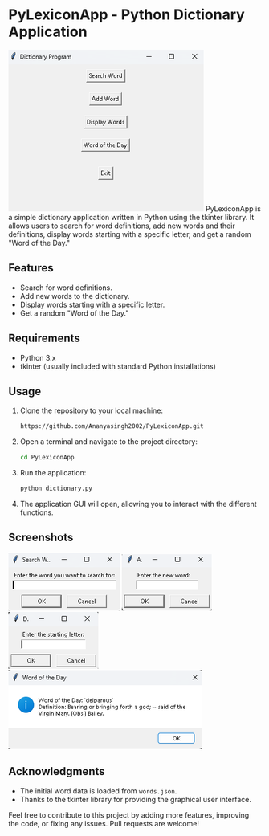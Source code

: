 # PyLexiconApp - Python Dictionary Application

![Python Dictionary Application](images/Screenshot-1.png)
PyLexiconApp is a simple dictionary application written in Python using the tkinter library. It allows users to search for word definitions, add new words and their definitions, display words starting with a specific letter, and get a random "Word of the Day."

## Features

- Search for word definitions.
- Add new words to the dictionary.
- Display words starting with a specific letter.
- Get a random "Word of the Day."

## Requirements

- Python 3.x
- tkinter (usually included with standard Python installations)

## Usage

1. Clone the repository to your local machine:

    ```bash
    https://github.com/Ananyasingh2002/PyLexiconApp.git
    ```

2. Open a terminal and navigate to the project directory:

    ```bash
    cd PyLexiconApp
    ```

3. Run the application:

    ```bash
    python dictionary.py
    ```

4. The application GUI will open, allowing you to interact with the different functions.

## Screenshots

![Search word](images/Screenshot-2.png)
![Add word](images/Screenshot-3.png)
![Search letter](images/Screenshot-4.png)
![Word of the day](images/Screenshot-5.png)

## Acknowledgments

- The initial word data is loaded from `words.json`.
- Thanks to the tkinter library for providing the graphical user interface.

Feel free to contribute to this project by adding more features, improving the code, or fixing any issues. Pull requests are welcome!
